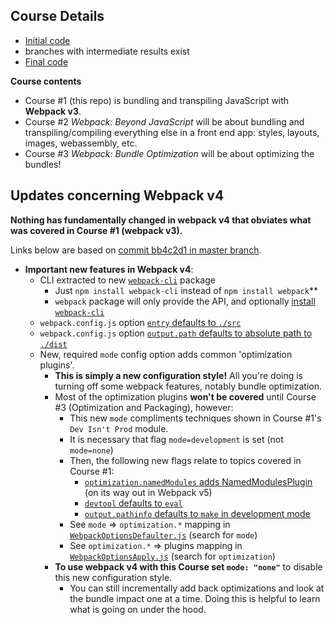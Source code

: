 
## Course Details

- [Initial code](https://github.com/g0t4/optimizing-web-apps-webpack/tree/webpack-javascript-start)
- branches with intermediate results exist
- [Final code](https://github.com/g0t4/optimizing-web-apps-webpack/tree/webpack-javascript-end)


**Course contents**

- Course #1 (this repo) is bundling and transpiling JavaScript with **Webpack v3**.
- Course #2 *Webpack: Beyond JavaScript* will be about bundling and transpiling/compiling everything else in a front end app: styles, layouts, images, webassembly, etc.
- Course #3 *Webpack: Bundle Optimization* will be about optimizing the bundles!

## Updates concerning Webpack v4

**Nothing has fundamentally changed in webpack v4 that obviates what was covered in Course #1 (webpack v3).**

Links below are based on [commit bb4c2d1 in master branch](https://github.com/webpack/webpack/commit/bb4c2d18f7d62524b15c2b67cceca201832aee28).

- **Important new features in Webpack v4**:
    - CLI extracted to new [`webpack-cli`](https://github.com/webpack/webpack-cli/) package
        - Just `npm install webpack-cli` instead of `npm install webpack`**
        - `webpack` package will only provide the API, and optionally [install `webpack-cli`](https://github.com/webpack/webpack/blob/master/lib/webpack.js#L59)
    - `webpack.config.js` option [`entry` defaults to `./src`](https://github.com/webpack/webpack/bblob/master/lib/WebpackOptionsDefaulter.js#L34)
    - `webpack.config.js`  option [`output.path` defaults to absolute path to `./dist`](https://github.com/webpack/webpack/blob/master/lib/WebpackOptionsDefaulter.js#L152)
    - New, required `mode` config option adds common 'optimization plugins'.
        - **This is simply a new configuration style!** All you're doing is turning off some webpack features, notably bundle optimization. 
        - Most of the optimization plugins **won't be covered** until Course #3 (Optimization and Packaging), however:
            - This new `mode` compliments techniques shown in Course #1's `Dev Isn't Prod` module.
            - It is necessary that flag `mode=development` is set (not `mode=none`) 
            - Then, the following new flags relate to topics covered in Course #1: 
              - [`optimization.namedModules` adds NamedModulesPlugin](https://github.com/webpack/webpack/blob/master/lib/WebpackOptionsDefaulter.js#L275) (on its way out in Webpack v5)
              - [`devtool` defaults to `eval`](https://github.com/webpack/webpack/blob/master/lib/WebpackOptionsDefaulter.js#L36-L40)
              - [`output.pathinfo` defaults to `make` in development mode](https://github.com/webpack/webpack/blob/master/lib/WebpackOptionsDefaulter.js#L154)
            - See `mode` => `optimization.*` mapping in [`WebpackOptionsDefaulter.js`](https://github.com/webpack/webpack/blob/master/lib/WebpackOptionsDefaulter.js#L203-L322) (search for `mode`)
            - See `optimization.*` => plugins mapping in [`WebpackOptionsApply.js`](https://github.com/webpack/webpack/blob/master/lib/WebpackOptionsApply.js#L341-L448) (search for `optimization`)
        - **To use webpack v4 with this Course set `mode: "none"`** to disable this new configuration style.
            - You can still incrementally add back optimizations and look at the bundle impact one at a time. Doing this is helpful to learn what is going on under the hood.

